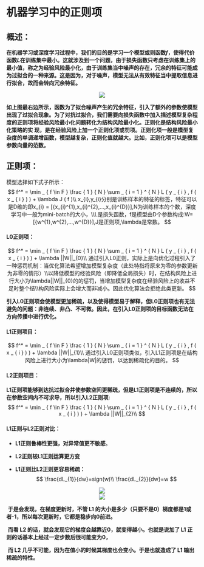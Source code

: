 # 机器学习中的正则项

## 概述：

**在机器学习或深度学习过程中，我们的目的是学习一个模型或则函数*f*，使得代价函数*L*在训练集中最小。这就涉及到一个问题，由于损失函数只考虑在训练集上的最小值，称之为经验风险最小化，由于训练集当中噪声的存在，冗余的特征可能成为过拟合的一种来源。这是因为，对于噪声，模型无法从有效特征当中提取信息进行拟合，故而会转向冗余特征。**

<div align=center>
<img src="https://pic3.zhimg.com/v2-d88d37f41b60d2eb3cbce6d9771b2eed_r.jpg?source=1940ef5c"/>
</div>

**如上图最右边所示，函数为了拟合噪声产生的冗余特征，引入了额外的参数使模型出现了过拟合现象。为了对抗过拟合，我们需要向损失函数中加入描述模型复杂程度的正则项将经验风险最小化问题转化为结构风险最小化。正则化是结构风险最小化策略的实 现，是在经验风险上加一个正则化项或罚项。正则化项一般是模型复杂度的单调递增函数，模型越复杂，正则化值就越大。比如，正则化项可以是模型参数向量的范数。**

## 正则项：

模型选择如下式子所示：
$$
f^* = \min _ { f \in F } \frac { 1 } { N } \sum _ { i = 1 } ^ { N } L ( y _ { i } , f ( x _ { i } ) ) + \lambda J ( f )\\
x_{i},y_{i}分别是训练样本的特征的标签，特征可以是D维的即x_{i} = [{x_{i}^{1},x_{i}^{2},...,x_{i}^{D}}],N为训练样本的个数，深度学习中一般为mini-batch的大小，\\L是损失函数，f是模型由D个参数构成:W=[{w^{1},w^{2},...,w^{D}}],J是正则项,\lambda是常数。
$$

#### L0正则项：

$$
f^* = \min _ { f \in F } \frac { 1 } { N } \sum _ { i = 1 } ^ { N } L ( y _ { i } , f ( x _ { i } ) ) + \lambda ||W||_{0}\\
通过引入L0正则，实际上是向优化过程引入了一种惩罚机制：当优化算法希望增加模型复杂度（此处特指将原来为零的参数更新为非零的情形）\\以降低模型的经验风险（即降低全局损失）时，在结构风险上进行大小为\lambda||W||_{0}的的惩罚，当增加模型复杂度在经验风险上的收益不足时整个结\\构风险实际上会增大而非减小。因此优化算法会拒绝此类更新。
$$



**引入L0正则项会使模型更加稀疏，以及使得模型易于解释，但L0正则项也有无法避免的问题：非连续、非凸、不可微。因此，在引入L0正则项的目标函数无法在方向传播中进行优化。**



#### L1正则项目：

$$
f^* = \min _ { f \in F } \frac { 1 } { N } \sum _ { i = 1 } ^ { N } L ( y _ { i } , f ( x _ { i } ) ) + \lambda ||W||_{1}\\
通过引入L0正则项类似，引入L1正则项是在结构风险上进行大小为\lambda|W|的惩罚，以达到稀疏化的目的。
$$

#### L2正则项目：

**L1正则项能够到达抗过拟合并使参数空间更稀疏，但是L1正则项是不连续的，所以在参数空间内不可求导，所以引入L2正则项:**
$$
f^* = \min _ { f \in F } \frac { 1 } { N } \sum _ { i = 1 } ^ { N } L ( y _ { i } , f ( x _ { i } ) ) + \lambda ||W||_{2}\\
$$

#### L1正则与L2正则对比：

- **L1正则鲁棒性更强，对异常值更不敏感**。

- **L2正则较L1正则运算更方变**

- **L1正则比L2正则更容易稀疏：**
  $$
  \frac{dL_{1}}{dw}=sign(w)\\
  \frac{dL_{2}}{dw}=w
  $$
  

<div align=center>
<img src="https://pic2.zhimg.com/v2-ea5454fc80e6c601fdb347caeeba28cc_r.jpg?source=1940ef5c"/>
</div>

<div align=center>
<img src="https://pic3.zhimg.com/v2-d88e01e730c8e8d91facbd2b1248bfec_r.jpg?source=1940ef5c"/>
</div>

​	**于是会发现，在梯度更新时，不管 L1 的大小是多少（只要不是0）梯度都是1或者-1，所以每次更新时，它都是稳步向0前进。**

​	**而看 L2 的话，就会发现它的梯度会越靠近0，就变得越小。也就是说加了 L1 正则的话基本上经过一定步数后很可能变为0，**

​	**而 L2 几乎不可能，因为在值小的时候其梯度也会变小。于是也就造成了 L1 输出稀疏的特性。**